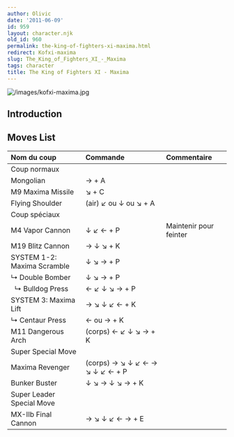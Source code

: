 ```yaml
---
author: Olivic
date: '2011-06-09'
id: 959
layout: character.njk
old_id: 960
permalink: the-king-of-fighters-xi-maxima.html
redirect: Kofxi-maxima
slug: The_King_of_Fighters_XI_-_Maxima
tags: character
title: The King of Fighters XI - Maxima
---
```


![](/images/kofxi-maxima.jpg "/images/kofxi-maxima.jpg")

## Introduction

## Moves List

| Nom du coup                 | Commande                        | Commentaire            |
|:----------------------------|:--------------------------------|:-----------------------|
| Coup normaux                |                                 |                        |
| Mongolian                   | → + A                           |                        |
| M9 Maxima Missile           | ↘ + C                           |                        |
| Flying Shoulder             | (air) ↙ ou ↓ ou ↘ + A           |                        |
| Coup spéciaux               |                                 |                        |
| M4 Vapor Cannon             | ↓ ↙ ← + P                       | Maintenir pour feinter |
| M19 Blitz Cannon            | → ↓ ↘ + K                       |                        |
| SYSTEM 1-2: Maxima Scramble | ↓ ↘ → + P                       |                        |
| ↳ Double Bomber             | ↓ ↘ → + P                       |                        |
|   ↳ Bulldog Press           | ← ↙ ↓ ↘ → + P                   |                        |
| SYSTEM 3: Maxima Lift       | → ↘ ↓ ↙ ← + K                   |                        |
| ↳ Centaur Press             | ← ou → + K                      |                        |
| M11 Dangerous Arch          | (corps) ← ↙ ↓ ↘ → + K           |                        |
| Super Special Move          |                                 |                        |
| Maxima Revenger             | (corps) → ↘ ↓ ↙ ← → ↘ ↓ ↙ ← + P |                        |
| Bunker Buster               | ↓ ↘ → ↓ ↘ → + K                 |                        |
| Super Leader Special Move   |                                 |                        |
| MX-IIb Final Cannon         | → ↘ ↓ ↙ ← → + E                 |                        |